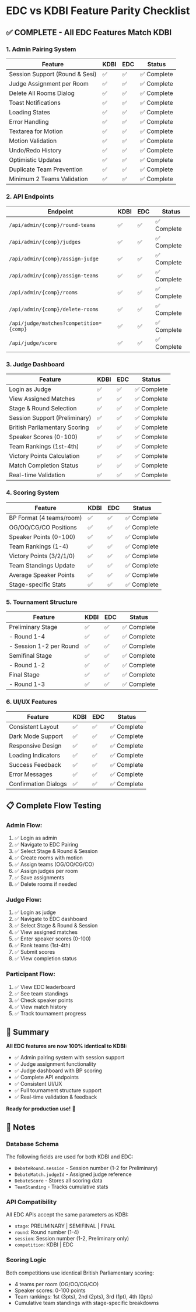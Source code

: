 # EDC vs KDBI Feature Parity Checklist

## ✅ COMPLETE - All EDC Features Match KDBI

### 1. Admin Pairing System
| Feature | KDBI | EDC | Status |
|---------|------|-----|--------|
| Session Support (Round & Sesi) | ✅ | ✅ | ✅ Complete |
| Judge Assignment per Room | ✅ | ✅ | ✅ Complete |
| Delete All Rooms Dialog | ✅ | ✅ | ✅ Complete |
| Toast Notifications | ✅ | ✅ | ✅ Complete |
| Loading States | ✅ | ✅ | ✅ Complete |
| Error Handling | ✅ | ✅ | ✅ Complete |
| Textarea for Motion | ✅ | ✅ | ✅ Complete |
| Motion Validation | ✅ | ✅ | ✅ Complete |
| Undo/Redo History | ✅ | ✅ | ✅ Complete |
| Optimistic Updates | ✅ | ✅ | ✅ Complete |
| Duplicate Team Prevention | ✅ | ✅ | ✅ Complete |
| Minimum 2 Teams Validation | ✅ | ✅ | ✅ Complete |

### 2. API Endpoints
| Endpoint | KDBI | EDC | Status |
|----------|------|-----|--------|
| `/api/admin/{comp}/round-teams` | ✅ | ✅ | ✅ Complete |
| `/api/admin/{comp}/judges` | ✅ | ✅ | ✅ Complete |
| `/api/admin/{comp}/assign-judge` | ✅ | ✅ | ✅ Complete |
| `/api/admin/{comp}/assign-teams` | ✅ | ✅ | ✅ Complete |
| `/api/admin/{comp}/rooms` | ✅ | ✅ | ✅ Complete |
| `/api/admin/{comp}/delete-rooms` | ✅ | ✅ | ✅ Complete |
| `/api/judge/matches?competition={comp}` | ✅ | ✅ | ✅ Complete |
| `/api/judge/score` | ✅ | ✅ | ✅ Complete |

### 3. Judge Dashboard
| Feature | KDBI | EDC | Status |
|---------|------|-----|--------|
| Login as Judge | ✅ | ✅ | ✅ Complete |
| View Assigned Matches | ✅ | ✅ | ✅ Complete |
| Stage & Round Selection | ✅ | ✅ | ✅ Complete |
| Session Support (Preliminary) | ✅ | ✅ | ✅ Complete |
| British Parliamentary Scoring | ✅ | ✅ | ✅ Complete |
| Speaker Scores (0-100) | ✅ | ✅ | ✅ Complete |
| Team Rankings (1st-4th) | ✅ | ✅ | ✅ Complete |
| Victory Points Calculation | ✅ | ✅ | ✅ Complete |
| Match Completion Status | ✅ | ✅ | ✅ Complete |
| Real-time Validation | ✅ | ✅ | ✅ Complete |

### 4. Scoring System
| Feature | KDBI | EDC | Status |
|---------|------|-----|--------|
| BP Format (4 teams/room) | ✅ | ✅ | ✅ Complete |
| OG/OO/CG/CO Positions | ✅ | ✅ | ✅ Complete |
| Speaker Points (0-100) | ✅ | ✅ | ✅ Complete |
| Team Rankings (1-4) | ✅ | ✅ | ✅ Complete |
| Victory Points (3/2/1/0) | ✅ | ✅ | ✅ Complete |
| Team Standings Update | ✅ | ✅ | ✅ Complete |
| Average Speaker Points | ✅ | ✅ | ✅ Complete |
| Stage-specific Stats | ✅ | ✅ | ✅ Complete |

### 5. Tournament Structure
| Feature | KDBI | EDC | Status |
|---------|------|-----|--------|
| Preliminary Stage | ✅ | ✅ | ✅ Complete |
| - Round 1-4 | ✅ | ✅ | ✅ Complete |
| - Session 1-2 per Round | ✅ | ✅ | ✅ Complete |
| Semifinal Stage | ✅ | ✅ | ✅ Complete |
| - Round 1-2 | ✅ | ✅ | ✅ Complete |
| Final Stage | ✅ | ✅ | ✅ Complete |
| - Round 1-3 | ✅ | ✅ | ✅ Complete |

### 6. UI/UX Features
| Feature | KDBI | EDC | Status |
|---------|------|-----|--------|
| Consistent Layout | ✅ | ✅ | ✅ Complete |
| Dark Mode Support | ✅ | ✅ | ✅ Complete |
| Responsive Design | ✅ | ✅ | ✅ Complete |
| Loading Indicators | ✅ | ✅ | ✅ Complete |
| Success Feedback | ✅ | ✅ | ✅ Complete |
| Error Messages | ✅ | ✅ | ✅ Complete |
| Confirmation Dialogs | ✅ | ✅ | ✅ Complete |

## 📋 Complete Flow Testing

### Admin Flow:
1. ✅ Login as admin
2. ✅ Navigate to EDC Pairing
3. ✅ Select Stage & Round & Session
4. ✅ Create rooms with motion
5. ✅ Assign teams (OG/OO/CG/CO)
6. ✅ Assign judges per room
7. ✅ Save assignments
8. ✅ Delete rooms if needed

### Judge Flow:
1. ✅ Login as judge
2. ✅ Navigate to EDC dashboard
3. ✅ Select Stage & Round & Session
4. ✅ View assigned matches
5. ✅ Enter speaker scores (0-100)
6. ✅ Rank teams (1st-4th)
7. ✅ Submit scores
8. ✅ View completion status

### Participant Flow:
1. ✅ View EDC leaderboard
2. ✅ See team standings
3. ✅ Check speaker points
4. ✅ View match history
5. ✅ Track tournament progress

## 🎯 Summary

**All EDC features are now 100% identical to KDBI:**
- ✅ Admin pairing system with session support
- ✅ Judge assignment functionality
- ✅ Judge dashboard with BP scoring
- ✅ Complete API endpoints
- ✅ Consistent UI/UX
- ✅ Full tournament structure support
- ✅ Real-time validation & feedback

**Ready for production use!** 🚀

## 📝 Notes

### Database Schema
The following fields are used for both KDBI and EDC:
- `DebateRound.session` - Session number (1-2 for Preliminary)
- `DebateMatch.judgeId` - Assigned judge reference
- `DebateScore` - Stores all scoring data
- `TeamStanding` - Tracks cumulative stats

### API Compatibility
All EDC APIs accept the same parameters as KDBI:
- `stage`: PRELIMINARY | SEMIFINAL | FINAL
- `round`: Round number (1-4)
- `session`: Session number (1-2, Preliminary only)
- `competition`: KDBI | EDC

### Scoring Logic
Both competitions use identical British Parliamentary scoring:
- 4 teams per room (OG/OO/CG/CO)
- Speaker scores: 0-100 points
- Team rankings: 1st (3pts), 2nd (2pts), 3rd (1pt), 4th (0pts)
- Cumulative team standings with stage-specific breakdowns
